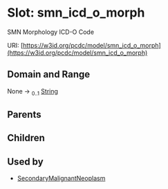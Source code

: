 
# Slot: smn_icd_o_morph


SMN Morphology ICD-O Code

URI: [https://w3id.org/pcdc/model/smn_icd_o_morph](https://w3id.org/pcdc/model/smn_icd_o_morph)


## Domain and Range

None &#8594;  <sub>0..1</sub> [String](types/String.md)

## Parents


## Children


## Used by

 * [SecondaryMalignantNeoplasm](SecondaryMalignantNeoplasm.md)

